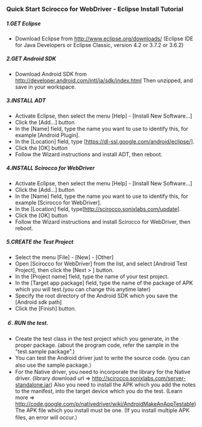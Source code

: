 ### Quick Start Scirocco for WebDriver - Eclipse Install Tutorial


##### 1.GET Eclipse
 - Download Eclipse from http://www.eclipse.org/downloads/ 
(Eclipse IDE for Java Developers or Eclipse Classic, version 4.2 or 3.7.2 or 3.6.2)

##### 2.GET Android SDK
- Download Android SDK from 
http://developer.android.com/intl/ja/sdk/index.html
Then unzipped, and save in your workspace.

##### 3.INSTALL ADT
- Activate Eclipse, then select the menu [Help] - [Install New Software...] 
- Click the [Add...] button 
- In the  [Name] field, type the name you want to use to identify this, for example [Android Plugin].
- In the  [Location] field, type [https://dl-ssl.google.com/android/eclipse/].
- Click the [OK] button
- Follow the Wizard instructions and install ADT, then reboot.
 
##### 4.INSTALL Scirocco for WebDriver
- Activate Eclipse, then select the menu [Help] - [Install New Software...] 
- Click the [Add...] button 
- In the  [Name] field, type the name you want to use to identify this, for example [Scirocco for WebDriver].
- In the  [Location] field, type[http://scirocco.sonixlabs.com/update].
- Click the [OK] button
- Follow the Wizard instructions and install Scirocco for WebDriver, then reboot.

##### 5.CREATE the Test Project
- Select the menu [File] - [New] - [Other]
- Open [Scirocco for WebDriver] from the list, and select [Android Test Project], then click the [Next > ] button.
- In the [Project name] field, type the name of your test project.
- In the [Target app package] field, type the name of the package of APK which you will test.(you can change this anytime later)
- Specify the root directory of the Android SDK which you save the [Android sdk path]
- Click the [Finish] button.

##### ６. RUN the test. 
- Create the test class in the test project which you generate, in the proper package.
 (about the program code, refer the sample in the "test.sample package".)
- You can test the Android driver just to write the source code. (you can also use the sample package.）
- For the Native driver, you need to incorporate the library for the Native driver. (library download url => http://scirocco.sonixlabs.com/server-standalone.jar) Also you need to install the APK which you add the notes to the manifest, into the target device which you do the test. (Learn more => http://code.google.com/p/nativedriver/wiki/AndroidMakeAnAppTestable)
The APK file which you install must be one. (If you install multiple APK files, an error will occur.）